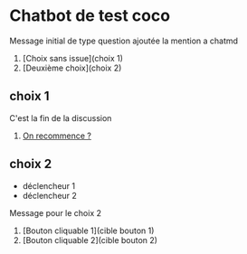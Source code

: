 # Chatbot de test coco

Message initial de type question ajoutée la mention a chatmd

1. [Choix sans issue](choix 1)
2. [Deuxième choix](choix 2)

## choix 1
C'est la fin de la discussion
1. [On recommence ?](https://github.com/Zabyon/Chatbot_TEST-PUBLIC-/blob/3422e26cf4ba375458b96c273f5dc60f457e62cc/chatbot_test.md)

## choix 2
- déclencheur 1
- déclencheur 2

Message pour le choix 2

1. [Bouton cliquable 1](cible bouton 1)
2. [Bouton cliquable 2](cible bouton 2)
